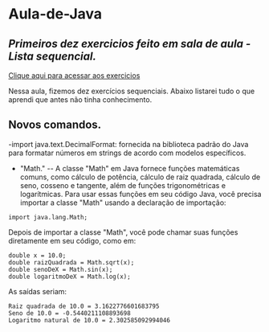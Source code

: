 # Aula-de-Java
## _Primeiros dez exercicios feito em sala de aula - Lista sequencial._

[Clique aqui para acessar aos exercicios](https://github.com/MarcoAntonioMj/Aula-de-Java/blob/main/lista_exercicio_1.pdf)


Nessa aula, fizemos dez exercícios sequenciais. Abaixo listarei tudo o que aprendi que antes não tinha conhecimento.


## Novos comandos. 
-import java.text.DecimalFormat: fornecida na biblioteca padrão do Java para formatar números em strings de acordo com modelos específicos.

- "Math." --  A classe "Math" em Java fornece funções matemáticas comuns, como cálculo de potência, cálculo de raiz quadrada, cálculo de seno, cosseno e tangente, além de funções trigonométricas e logarítmicas. Para usar essas funções em seu código Java, você precisa importar a classe "Math" usando a declaração de importação:
```
import java.lang.Math;
```
Depois de importar a classe "Math", você pode chamar suas funções diretamente em seu código, como em:
```
double x = 10.0;
double raizQuadrada = Math.sqrt(x);
double senoDeX = Math.sin(x);
double logaritmoDeX = Math.log(x);
```
As saídas seriam:

```
Raiz quadrada de 10.0 = 3.1622776601683795
Seno de 10.0 = -0.5440211108893698
Logaritmo natural de 10.0 = 2.302585092994046
```





